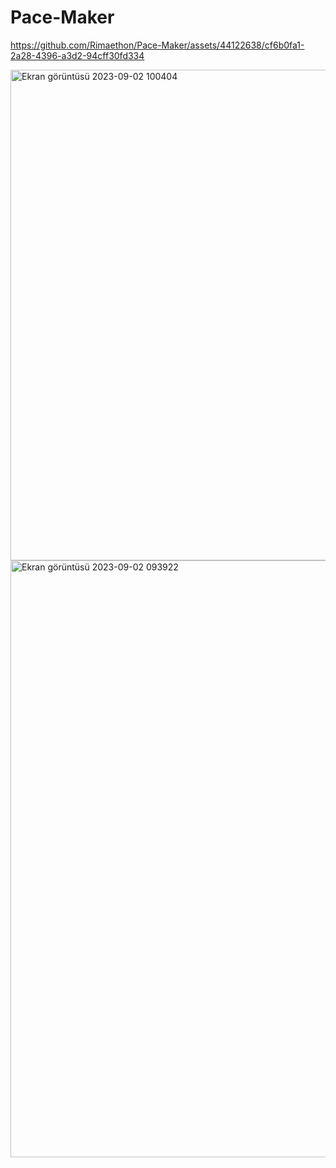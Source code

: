 # Pace-Maker

 
https://github.com/Rimaethon/Pace-Maker/assets/44122638/cf6b0fa1-2a28-4396-a3d2-94cff30fd334


<img width="785" alt="Ekran görüntüsü 2023-09-02 100404" src="https://github.com/Rimaethon/Pace-Maker/assets/44122638/7692052d-e508-4105-b2ca-bc0ea072264c">
<img width="955" alt="Ekran görüntüsü 2023-09-02 093922" src="https://github.com/Rimaethon/Pace-Maker/assets/44122638/34d1b807-9647-4549-bd88-45271f9f9bd9">
